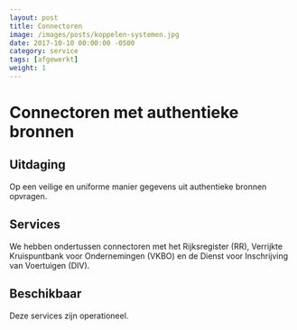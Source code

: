 ```yaml
---
layout: post
title: Connectoren
image: /images/posts/koppelen-systemen.jpg
date: 2017-10-10 00:00:00 -0500
category: service
tags: [afgewerkt]
weight: 1
---
```



# Connectoren met authentieke bronnen

## Uitdaging 
Op een veilige en uniforme manier gegevens uit authentieke bronnen opvragen. 

## Services

We hebben ondertussen connectoren met het Rijksregister (RR), Verrijkte Kruispuntbank voor Ondernemingen (VKBO) en de Dienst voor Inschrijving van Voertuigen (DIV).

## Beschikbaar

Deze services zijn operationeel.
